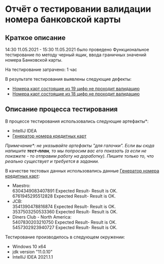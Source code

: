 # Отчёт о тестировании валидации номера банковской карты

## Краткое описание

14:30 11.05.2021 - 15:30 11.05.2021 было проведено Функциональное тестирование по методу черный ящик, ввода граничных значений номера Банковской карты.

На тестирование затрачено: 1 час

В результате тестирования выявлены следующие дефекты:
* [Номера карт состоящие из 19 цифр не проходит валидацию](https://github.com/Yudinegor86/generator/issues/1#issue-886801827)
* [Номера карт состоящие из 18 цифр не проходит валидацию](https://github.com/Yudinegor86/generator/issues/2#issue-886978451)

## Описание процесса тестирования

В процессе тестирования использовались следующие артефакты*:
* IntelliJ IDEA 
* [Генератор номера кредитных карт](https://www.freeformatter.com/credit-card-number-generator-validator.html)

*Примечание\*: не указывайте артефакты "для галочки". Если вы сюда напишите **тест-план**, то мы попросим вас его показать (а если не покажете - то отправим работу на доработку). Пишите только то, что реально существует и требуется в задании.*

В качестве тестовых данных использовались данные [Генератор номера кредитных карт](https://www.freeformatter.com/credit-card-number-generator-validator.html):
* Maestro: <br>
  6304349083407891 Expected Result- Result is OK. <br>
  6761945295512828 Expected Result- Result is OK.<br>
* JCB:<br>
  3541390478816874 Expected Result- Result is OK.<br>
  3537503250533360 Expected Result- Result is OK.<br>
* Diners Club - North America:<br>
  5407830203210750 Expected Result- Result is OK.<br>
  5457302923940727 Expected Result- Result is OK.

Тестирование производилось в следующем окружении:
* Windows 10 x64
* jdk version "11.0.10"
* IntelliJ IDEA 2021.1.1 